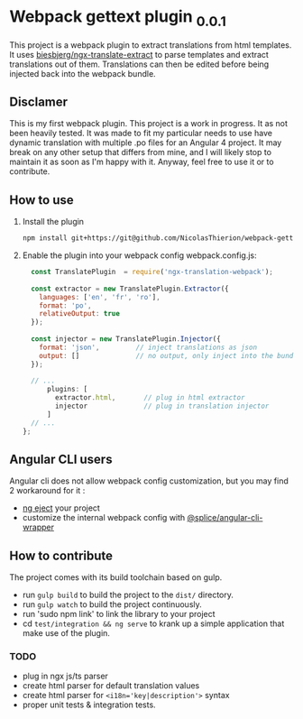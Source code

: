 # Webpack gettext plugin <sub>0.0.1</sub>

This project is a webpack plugin to extract translations from html templates.
It uses [biesbjerg/ngx-translate-extract](https://github.com/biesbjerg/ngx-translate-extract) to parse templates and extract translations
out of them. Translations can then be edited before being injected back into the webpack bundle.

## Disclamer 
This is my first webpack plugin. This project is a work in progress. It as not been heavily tested. 
It was made to fit my particular needs to use have dynamic translation with multiple .po files for an Angular 4 project.
It may break on any other setup that differs from mine, and I will likely stop to maintain it as soon as I'm happy with it.
Anyway, feel free to use it or to contribute. 

## How to use
1. Install the plugin
    ```sh
    npm install git+https://git@github.com/NicolasThierion/webpack-gettext-plugin.git#0.0.1
    ```
2. Enable the plugin into your webpack config
webpack.config.js: 
    ```js
      const TranslatePlugin  = require('ngx-translation-webpack');
            
      const extractor = new TranslatePlugin.Extractor({
        languages: ['en', 'fr', 'ro'],
        format: 'po',
        relativeOutput: true
      });
      
      const injector = new TranslatePlugin.Injector({
        format: 'json',         // inject translations as json
        output: []              // no output, only inject into the bundle
      });
      
      // ...
          plugins: [
            extractor.html,       // plug in html extractor
            injector              // plug in translation injector
          ]
      // ...
    };
    ```
## Angular CLI users
Angular cli does not allow webpack config customization, but you may find 2 workaround for it : 
 - [ng eject](https://github.com/angular/angular-cli/wiki/eject) your project
 - customize the internal webpack config with [@splice/angular-cli-wrapper ](https://www.npmjs.com/package/@splice/angular-cli-wrapper)

## How to contribute 
The project comes with its build toolchain based on gulp.
 - run `gulp build` to build the project to the `dist/` directory.
 - run `gulp watch` to build the project continuously.
 - run 'sudo npm link' to link the library to your project 
 - cd `test/integration && ng serve` to krank up a simple application that make use of the plugin.

### TODO 
- plug in ngx js/ts parser
- create html parser for default translation values
- create html parser for `<i18n='key|description'>` syntax
- proper unit tests & integration tests.
 
